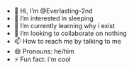 - 👋 Hi, I’m @Everlasting-2nd
- 👀 I’m interested in sleeping
- 🌱 I’m currently learning why i exist
- 💞️ I’m looking to collaborate on nothing
- 📫 How to reach me by talking to me
- 😄 Pronouns: he/him
- ⚡ Fun fact: i'm cool

<!---
Everlasting-2nd/Everlasting-2nd is a ✨ special ✨ repository because its `README.md` (this file) appears on your GitHub profile.
You can click the Preview link to take a look at your changes.
--->
